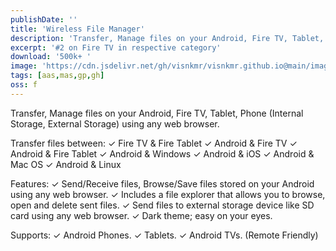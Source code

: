 ```yaml
---
publishDate: ''
title: 'Wireless File Manager'
description: 'Transfer, Manage files on your Android, Fire TV, Tablet, Phone (Internal Storage, External Storage) using any web browser.'
excerpt: '#2 on Fire TV in respective category'
download: '500k+ '
image: 'https://cdn.jsdelivr.net/gh/visnkmr/visnkmr.github.io@main/images/wfm.webp'
tags: [aas,mas,gp,gh]
oss: f
---
```


Transfer, Manage files on your Android, Fire TV, Tablet, Phone (Internal Storage, External Storage) using any web browser.

Transfer files between:
✓ Fire TV & Fire Tablet
✓ Android & Fire TV
✓ Android & Fire Tablet
✓ Android & Windows
✓ Android & iOS
✓ Android & Mac OS
✓ Android & Linux

Features:
✓ Send/Receive files, Browse/Save files stored on your Android using any web browser.
✓ Includes a file explorer that allows you to browse, open and delete sent files.
✓ Send files to external storage device like SD card using any web browser.
✓ Dark theme; easy on your eyes.

Supports:
✓ Android Phones.
✓ Tablets.
✓ Android TVs. (Remote Friendly)